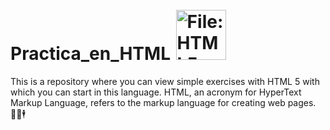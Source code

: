 # Practica_en_HTML <img src="https://upload.wikimedia.org/wikipedia/commons/thumb/6/61/HTML5_logo_and_wordmark.svg/2048px-HTML5_logo_and_wordmark.svg.png" jsaction="load:XAeZkd;" jsname="HiaYvf" class="n3VNCb KAlRDb" alt="File:HTML5 logo and wordmark.svg - Wikimedia Commons" data-noaft="1" style="width: 80px; height: 80px; margin: 2px;">

This is a repository where you can view simple exercises with HTML 5 with which you can start in this language.
HTML, an acronym for HyperText Markup Language, refers to the markup language for creating web pages.🕵️‍♂️🕴
